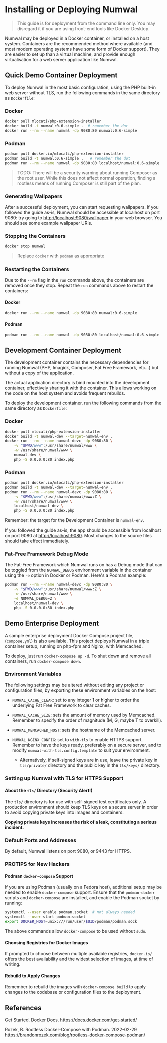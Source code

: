 # Installing or Deploying Numwal

> This guide is for deployment from the command line only. You may
> disregard it if you are using front-end tools like Docker Desktop.

Numwal may be deployed in a Docker container, or installed on a host
system. Containers are the recommended method where available (and
most modern operating systems have some form of Docker support).
They are easier to set up than a virtual machine, and provide enough
virtualisation for a web server application like Numwal.

## Quick Demo Container Deployment

To deploy Numwal in the most basic configuration, using the PHP
built-in web server without TLS, run the following commands in the
same directory as `Dockerfile`:

### Docker

```sh
docker pull mlocati/php-extension-installer
docker build -t numwal:0.6-simple .  # remember the dot
docker run --rm --name numwal -dp 9080:80 numwal:0.6-simple
```

### Podman

```sh
podman pull docker.io/mlocati/php-extension-installer
podman build -t numwal:0.6-simple .   # remember the dot
podman run --rm --name numwal -dp 9080:80 localhost/numwal:0.6-simple
```

> TODO: There will be a security warning about running Composer as
> the root user. While this does not affect normal operation, finding
> a rootless means of running Composer is still part of the plan.

### Generating Wallpapers

After a successful deployment, you can start requesting wallpapers.
If you followed the guide as-is, Numwal should be accessible at
localhost on port 9080: try going to <http://localhost:9080/wallpaper>
in your web browser. You should see some example wallpaper URIs.

### Stopping the Containers

```sh
docker stop numwal
```
> Replace `docker` with `podman` as appropriate

### Restarting the Containers

Due to the `--rm` flag in the `run` commands above, the containers are
removed once they stop. Repeat the `run` commands above to restart the
containers:

#### Docker
```sh
docker run --rm --name numwal -dp 9080:80 numwal:0.6-simple
```

#### Podman
```sh
podman run --rm --name numwal -dp 9080:80 localhost/numwal:0.6-simple
```

## Development Container Deployment

The development container contains the necessary dependencies for
running Numwal (PHP, Imagick, Composer, Fat Free Framework, etc...)
but without a copy of the application.

The actual application directory is bind mounted into the development
container, effectively sharing it with the container. This allows
working on the code on the host system and avoids frequent rebuilds.

To deploy the development container, run the following commands from
the same directory as `Dockerfile`:

### Docker

```sh
docker pull mlocati/php-extension-installer
docker build -t numwal-dev --target=numwal-env .
docker run --rm --name numwal-devc -dp 9080:80 \
    -v "$PWD/www":/usr/share/numwal/www \
    -w /usr/share/numwal/www \
    numwal-dev \
    php -S 0.0.0.0:80 index.php
```

### Podman

```sh
podman pull docker.io/mlocati/php-extension-installer
podman build -t numwal-dev --target=numwal-env .
podman run --rm --name numwal-devc -dp 9080:80 \
    -v "$PWD/www":/usr/share/numwal/www:Z \
    -w /usr/share/numwal/www \
    localhost/numwal-dev \
    php -S 0.0.0.0:80 index.php
```

Remember: the target for the Development Container is `numwal-env`.

If you followed the guide as-is, the app should be accessible from
localhost on port 9080 at <http://localhost:9080>. Most changes to the
source files should take effect immediately.

### Fat-Free Framework Debug Mode

The Fat-Free Framework which Numwal runs on has a Debug mode that can
be toggled from the `NUMWAL_DEBUG` environment variable in the
container using the `-e` option in Docker or Podman. Here's a Podman
example:

```sh
podman run --rm --name numwal-devc -dp 9080:80 \
    -v "$PWD/www":/usr/share/numwal/www:Z \
    -w /usr/share/numwal/www \
    -e NUMWAL_DEBUG=2 \
    localhost/numwal-dev \
    php -S 0.0.0.0:80 index.php
```

## Demo Enterprise Deployment

A sample enterprise deployment Docker Compose project file,
(`compose.yml`) is also available. This project deploys Numwal in a
triple container setup, running on php-fpm and Nginx, with Memcached.

To deploy, just run `docker-compose up -d`. To shut down and remove
all containers, run `docker-compose down`.

### Environment Variables

The following settings may be altered without editing any project or
configuration files, by exporting these environment variables on
the host:

* `NUMWAL_CACHE_CLEAR`: set to any integer 1 or higher to order the
  underlying Fat Free Framework to clear caches.

* `NUMWAL_CACHE_SIZE`: sets the amount of memory used by Memcached.
  Remember to specify the order of magnitude (M, G, maybe T to
  overkill).

* `NUMWAL_MEMCACHED_HOST`: sets the hostname of the Memcached server.

* `NUMWAL_NGINX_CONFIG`: set to `with-tls` to enable HTTPS support.
  Remember to have the keys ready, preferably on a secure server,
  and to modify `numwal-with-tls.config.template` to suit your
  environment.

  * Alternatively, if self-signed keys are in use, leave the
    private key in `tls/private/` directory and the public key in
    the `tls/keys/` directory.

### Setting up Numwal with TLS for HTTPS Support

#### About the `tls/` Directory (Security Alert!)

The `tls/` directory is for use with self-signed test certificates
only. A production environment should keep TLS keys on a secure
server in order to avoid copying private keys into images and
containers.

**Copying private keys increases the risk of a leak, constituting a
serious incident.**

### Default Ports and Addresses

By default, Numwal listens on port 9080, or 9443 for HTTPS.

### PROTIPS for New Hackers

#### Podman `docker-compose` Support

If you are using Podman (usually on a Fedora host), additional setup
may be needed to enable `docker-compose` support. Ensure that the
`podman-docker` scripts and `docker-compose` are installed, and
enable the Podman socket by running:

```sh
systemctl --user enable podman.socket  # not always needed
systemctl --user start podman.socket
export DOCKER_HOST=unix:///run/user/$UID/podman/podman.sock
```

The above commands allow `docker-compose` to be used without `sudo`.

#### Choosing Registries for Docker Images

If prompted to choose between multiple available registries,
`docker.io/` offers the best availability and the widest selection of
images, at time of writing.

#### Rebuild to Apply Changes

Remember to rebuild the images with `docker-compose build` to apply
changes to the codebase or configuration files to the deployment.

## References
Get Started. Docker Docs. <https://docs.docker.com/get-started/>

Rozek, B. Rootless Docker-Compose with Podman. 2022-02-29 <https://brandonrozek.com/blog/rootless-docker-compose-podman/>
